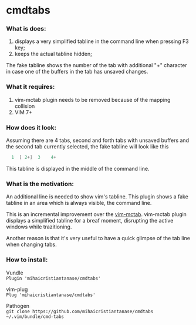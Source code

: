 # cmdtabs

### What is does:
1. displays a very simplified tabline in the command line when pressing F3
   key;
2. keeps the actual tabline hidden;

The fake tabline shows the number of the tab with additional "+" character in
case one of the buffers in the tab has unsaved changes.

### What it requires:
1. vim-mctab plugin needs to be removed because of the mapping collision
2. VIM 7+

### How does it look:
Assuming there are 4 tabs, second and forth tabs with unsaved buffers and the
second tab currently selected, the fake tabline will look like this
```c
  1  [ 2+]  3    4+
```
This tabline is displayed in the middle of the command line.

### What is the motivation:
An additional line is needed to show vim's tabline. This plugin shows a fake
tabline in an area which is always visible, the command line.

This is an incremental improvement over the
[vim-mctab](https://github.com/mihaicristiantanase/vim-mctab).
vim-mctab plugin displays a simplified tabline for a breaf moment, disrupting
the active windows while trazitioning.

Another reason is that it's very useful to have a quick glimpse of the tab
line when changing tabs.

### How to install:

Vundle<br/>
`Plugin 'mihaicristiantanase/cmdtabs'`

vim-plug<br/>
`Plug 'mihaicristiantanase/cmdtabs'`

Pathogen<br/>
`git clone https://github.com/mihaicristiantanase/cmdtabs ~/.vim/bundle/cmd-tabs`
